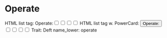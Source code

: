 # Operate

HTML list tag: <tr><td>Operate:</td><td><input type="checkbox" name="attr_operate" value="1"><span class="checkmark"></span></td><td><input type="checkbox" name="attr_operate" value="2"><span class="checkmark"></span></td><td><input type="checkbox" name="attr_operate" value="3"><span class="checkmark"></span></td><td><input type="checkbox" name="attr_operate" value="4"><span class="checkmark"></span></td></tr>
HTML list tag w. PowerCard: <tr><td><button class="txt-btn" type="roll" value="!power {{
--name|@{name} - Operate
--Result Set| [[ [$skill|XPND] @{BAMF|challenge}d@{operate}>4]]
--Hits|[^skill.ss]
--1s|[^skill.ones]
--format|skillcheck
}}">Operate:</button></td><td><input type="checkbox" name="attr_operate" value="6"><span class="checkmark"></span></td><td><input type="checkbox" name="attr_operate" value="8"><span class="checkmark"></span></td><td><input type="checkbox" name="attr_operate" value="10"><span class="checkmark"></span></td><td><input type="checkbox" name="attr_operate" value="12"><span class="checkmark"></span></td></tr>
Trait: Deft
name_lower: operate